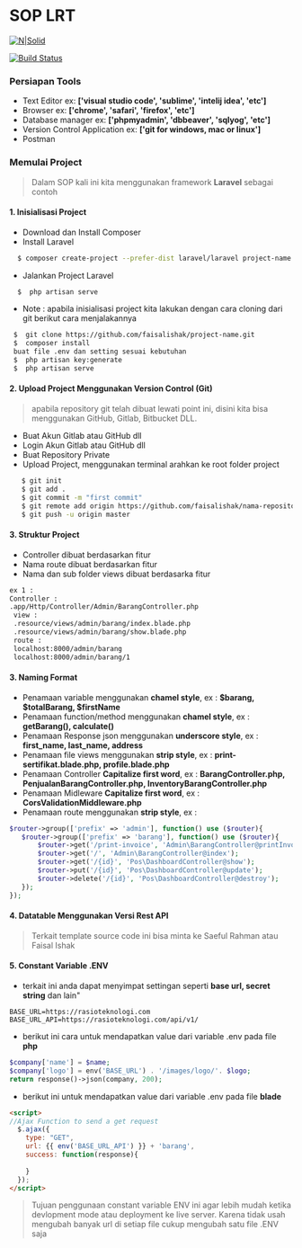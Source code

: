 # SOP LRT

[![N|Solid](http://rasioteknologi.com/assets/img/logo/logo-lrt.png)](http://rasioteknologi.com)

[![Build Status](https://travis-ci.org/joemccann/dillinger.svg?branch=master)](http://rasioteknologi.com)


### Persiapan Tools
  - Text Editor ex: **['visual studio code', 'sublime', 'intelij idea', 'etc']**
  - Browser ex: **['chrome', 'safari', 'firefox', 'etc']**
  - Database manager ex: **['phpmyadmin', 'dbbeaver', 'sqlyog', 'etc']**
  - Version Control Application ex: **['git for windows, mac  or linux']**
  - Postman

### Memulai Project
> Dalam SOP kali ini kita menggunakan framework **Laravel** sebagai contoh
#### 1. Inisialisasi Project 
  - Download dan Install Composer 
  - Install Laravel 
```sh 
  $ composer create-project --prefer-dist laravel/laravel project-name
```
  - Jalankan Project Laravel
```sh 
  $  php artisan serve
```
 - Note : apabila inisialisasi project kita lakukan dengan cara cloning dari git berikut cara menjalakannya
 ```sh 
  $  git clone https://github.com/faisalishak/project-name.git
  $  composer install
  buat file .env dan setting sesuai kebutuhan 
  $  php artisan key:generate
  $  php artisan serve
```

#### 2. Upload Project Menggunakan Version Control (Git)
> apabila repository git telah dibuat lewati point ini, disini kita bisa menggunakan GitHub, Gitlab, Bitbucket DLL.

  - Buat Akun Gitlab atau GitHub dll
  - Login Akun Gitlab atau GitHub dll
  - Buat Repository Private
  - Upload Project, menggunakan terminal arahkan ke root folder project
```sh 
   $ git init 
   $ git add . 
   $ git commit -m "first commit" 
   $ git remote add origin https://github.com/faisalishak/nama-repository.git 
   $ git push -u origin master
```

#### 3. Struktur Project
- Controller dibuat berdasarkan fitur 
- Nama route dibuat berdasarkan fitur
- Nama dan sub folder views dibuat berdasarka fitur
```sh 
ex 1 : 
Controller :
.app/Http/Controller/Admin/BarangController.php
 view :
 .resource/views/admin/barang/index.blade.php
 .resource/views/admin/barang/show.blade.php
 route :
 localhost:8000/admin/barang
 localhost:8000/admin/barang/1
```


#### 3. Naming Format
- Penamaan variable menggunakan **chamel style**, ex : **$barang, $totalBarang, $firstName** 
- Penamaan function/method menggunakan **chamel style**, ex : **getBarang(), calculate()**
- Penamaan Response json menggunakan **underscore style**, ex : **first_name, last_name, address** 
- Penamaan file views menggunakan **strip style**, ex : **print-sertifikat.blade.php, profile.blade.php**
- Penamaan Controller **Capitalize first word**, ex : **BarangController.php, PenjualanBarangController.php, InventoryBarangController.php**
- Penamaan Midleware **Capitalize first word**, ex : **CorsValidationMiddleware.php**
- Penamaan route menggunakan **strip style**, ex :
 ```php
 $router->group(['prefix' => 'admin'], function() use ($router){
    $router->group(['prefix' => 'barang'], function() use ($router){
        $router->get('/print-invoice', 'Admin\BarangController@printInvoice');
        $router->get('/', 'Admin\BarangController@index');
        $router->get('/{id}', 'Pos\DashboardController@show');
        $router->put('/{id}', 'Pos\DashboardController@update');
        $router->delete('/{id}', 'Pos\DashboardController@destroy');
    });
});
```

#### 4. Datatable Menggunakan Versi Rest API
> Terkait template source code ini bisa minta ke Saeful Rahman atau Faisal Ishak

#### 5. Constant Variable .ENV
- terkait ini anda dapat menyimpat settingan seperti  **base url, secret string** dan lain"
```
BASE_URL=https://rasioteknologi.com
BASE_URL_API=https://rasioteknologi.com/api/v1/
```
- berikut ini cara untuk mendapatkan value dari variable .env pada file **php**
```php
$company['name'] = $name;
$company['logo'] = env('BASE_URL') . '/images/logo/'. $logo;
return response()->json(company, 200);
```

- berikut ini untuk mendapatkan value dari variable .env pada file **blade**
```html
<script>
//Ajax Function to send a get request
  $.ajax({
    type: "GET",
    url: {{ env('BASE_URL_API') }} + 'barang',
    success: function(response){
        
    }
  });
</script>
```
> Tujuan penggunaan constant variable ENV ini agar lebih mudah ketika devlopment mode atau deployment ke live server.
> Karena tidak usah mengubah banyak url di setiap file cukup mengubah satu file .ENV saja









